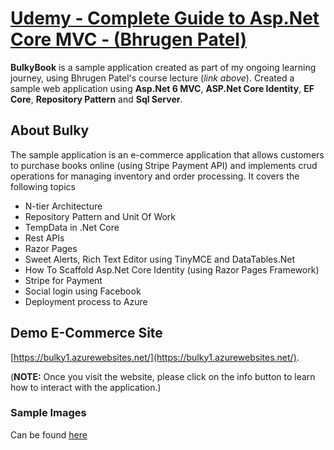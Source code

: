 # [Udemy - Complete Guide to Asp.Net Core MVC - (Bhrugen Patel)](https://www.udemy.com/share/101uZQ3@wbae2NfiZdOr7eCDAxNjYDbFenkprJ6FlNeST5uwRgh3uXrVtE7R42c7sp6ELrj5pA==/)

**BulkyBook** is a sample application created as part of my ongoing learning journey, using Bhrugen Patel's course lecture (*link above*). 
Created a sample web application using **Asp.Net 6 MVC**, **ASP.Net Core Identity**, **EF Core**, **Repository Pattern** and **Sql Server**. 

## About Bulky 
The sample application is an e-commerce application that allows customers to purchase books online (using Stripe Payment API) and implements crud operations for managing inventory and order processing. It covers the following topics

- N-tier Architecture
- Repository Pattern and Unit Of Work
- TempData in .Net Core
- Rest APIs
- Razor Pages
- Sweet Alerts, Rich Text Editor using TinyMCE and DataTables.Net
- How To Scaffold Asp.Net Core Identity (using Razor Pages Framework)
- Stripe for Payment
- Social login using Facebook
- Deployment process to Azure

## Demo E-Commerce Site
[https://bulky1.azurewebsites.net/](https://bulky1.azurewebsites.net/). 

(**NOTE:** Once you visit the website, please click on the info button to learn how to interact with the application.)

### Sample Images
Can be found [here](https://github.com/sairars/BulkyBook/tree/main/Images) 




